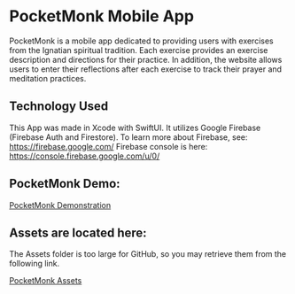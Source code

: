 # PocketMonk Mobile App
PocketMonk is a mobile app dedicated to providing users with exercises from the Ignatian spiritual tradition. 
Each exercise provides an exercise description and directions for their practice. In addition, the website allows 
users to enter their reflections after each exercise to track their prayer and meditation practices.

## Technology Used
This App was made in Xcode with SwiftUI. It utilizes Google Firebase (Firebase Auth and Firestore).
To learn more about Firebase, see: https://firebase.google.com/
Firebase console is here: https://console.firebase.google.com/u/0/

## PocketMonk Demo:
[PocketMonk Demonstration](https://youtu.be/wQf95HUs0B8)

## Assets are located here:
The Assets folder is too large for GitHub, so you may retrieve them from the following link. 

[PocketMonk Assets](https://drive.google.com/drive/folders/1YpWkHMYVbOsI3xybDws4ltgVkDxc9nIm?usp=sharing)

